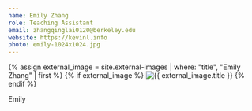 ```yaml
---
name: Emily Zhang
role: Teaching Assistant
email: zhangqinglai0120@berkeley.edu
website: https://kevinl.info
photo: emily-1024x1024.jpg
---
```

{% assign external_image = site.external-images | where: "title", "Emily Zhang" | first %}
{% if external_image %}
  <img src="{{ external_image.image_url }}" alt="{{ external_image.title }}">
{% endif %}

Emily
